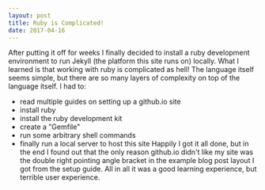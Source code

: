 ```yaml
---
layout: post
title: Ruby is Complicated!
date: 2017-04-16
---
```


After putting it off for weeks I finally decided to install a ruby development environment to run Jekyll (the platform this site runs on) locally. What I learned is that working with ruby is complicated as hell! The language itself seems simple, but there are so many layers of complexity on top of the language itself. I had to:
- read multiple guides on setting up a github.io site
- install ruby
- install the ruby development kit
- create a "Gemfile"
- run some arbitrary shell commands
- finally run a local server to host this site
Happily I got it all done, but in the end I found out that the only reason github.io didn't like my site was the double right pointing angle bracket in the example blog post layout I got from the setup guide. All in all it was a good learning experience, but terrible user experience.